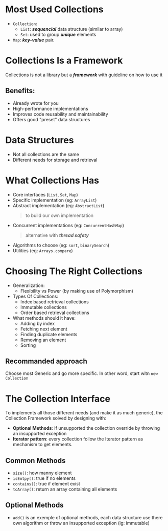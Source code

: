 # Most Used Collections

-   `Collection`:
    -   `List`: **_sequencial_** data structure (similar to array)
    -   `Set`: used to group **_unique_** elements
-   `Map`: **_key-value_** pair.

# Collections Is a Framework

Collections is not a library but a **_framework_** with guideline on how to use it

## Benefits:

-   Already wrote for you
-   High-performance implementations
-   Improves code reusability and maintainability
-   Offers good "preset" data structures

# Data Structures

-   Not all collections are the same
-   Different needs for storage and retrieval

# What Collections Has

-   Core interfaces (`List`, `Set`, `Map`)
-   Specific implementation (eg: `ArrayList`)
-   Abstract implementation (eg: `AbstractList`)
    > to build our own implementation
-   Concurrent implementations (eg: `ConcurrentHashMap`)
    > alternative with **_thread safety_**
-   Algorithms to choose (eg: `sort`, `binarySearch`)
-   Utilities (eg: `Arrays.compare`)

# Choosing The Right Collections

-   Generalization:
    -   Flexibility vs Power (by making use of Polymorphism)
-   Types Of Collections:
    -   Index based retrieval collections
    -   Immutable collections
    -   Order based retrieval collections
-   What methods should it have:
    -   Adding by index
    -   Fetching next element
    -   Finding duplicate elements
    -   Removing an element
    -   Sorting

## Recommanded approach

Choose most Generic and go more specific. In other word, start witn `new Collection`

# The Collection Interface

To implements all those different needs (and make it as much generic), the Collection Framework solved by designing with:

-   **Optional Methods**: If unsupported the collection override by throwing an insupported exception
-   **Iterator pattern**: every collection follow the Iterator pattern as mechanism to get elements.

## Common Methods

-   `size()`: how manny element
-   `isEmtpy()`: true if no elements
-   `contains()`: true if element exist
-   `toArray()`: return an array containing all elements

## Optional Methods

-   `add()` is an exemple of optional methods, each data structure use there own algorithm or throw an insupported exception (ig: immutable)
